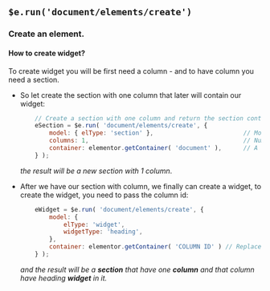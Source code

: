 ##  `$e.run('document/elements/create')`
### Create an element.

#### How to create widget? 
To create widget you will be first need a column - and to have column you need a section.

* So let create the section with one column that later will contain our widget:

    ```javascript
        // Create a section with one column and return the section container.
        eSection = $e.run( 'document/elements/create', {
            model: { elType: 'section' },                         // Model to create.
            columns: 1,                                           // Number of columns to create.
            container: elementor.getContainer( 'document' ),      // A container where to create the element.
        } );
    ```
    _the result will be a new section with 1 column_.
* After we have our section with column, we finally can create a widget,
to create the widget, you need to pass the column id:

    ```javascript
        eWidget = $e.run( 'document/elements/create', {
            model: {
                elType: 'widget',
                widgetType: 'heading',
            },
            container: elementor.getContainer( 'COLUMN ID' ) // Replace 'COLUMN ID' with your column id.
        } );
    ```
    _and the result will be a **section** that have one **column** and that column have heading **widget** in it._
